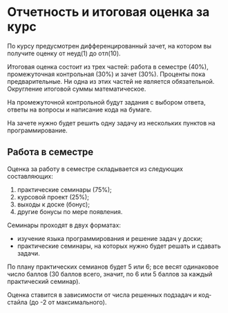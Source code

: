 # Отчетность и итоговая оценка за курс

По курсу предусмотрен дифференцированный зачет, на котором вы получите оценку от неуд(1) до отл(10).

Итоговая оценка состоит из трех частей: работа в семестре (40%), промежуточная контрольная (30%) и зачет (30%). Проценты пока предварительные. Ни одна из этих частей не является обязательной. Округление итоговой суммы математическое.

На промежуточной контрольной будут задания с выбором ответа, ответы на вопросы и написание кода на бумаге.

На зачете нужно будет решить одну задачу из нескольких пунктов на программирование.

## Работа в семестре

Оценка за работу в семестре складывается из следующих составляющих:
1. практические семинары (75%);
1. курсовой проект (25%);
1. выходы к доске (бонус);
1. другие бонусы по мере появления.

Семинары проходят в двух форматах:
* изучение языка программирования и решение задач у доски;
* практические семинары, на которых нужно будет решать и сдавать задачи.

По плану практических семианов будет 5 или 6; все весят одинаковое число баллов (30 баллов всего, значит, по 6 или 5 баллов за каждый практический семинар).

Оценка ставится в зависимости от числа решенных подзадач и код-стайла (до -2 от максимального).
